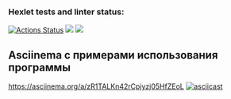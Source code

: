 ### Hexlet tests and linter status:
[![Actions Status](https://github.com/Grand9/java-project-71/actions/workflows/hexlet-check.yml/badge.svg)](https://github.com/Grand9/java-project-71/actions)
<a href="https://codeclimate.com/github/Grand9/java-project-71/maintainability"><img src="https://api.codeclimate.com/v1/badges/2f5ab6d10c107d535d74/maintainability" /></a>
<a href="https://codeclimate.com/github/Grand9/java-project-71/test_coverage"><img src="https://api.codeclimate.com/v1/badges/2f5ab6d10c107d535d74/test_coverage" /></a>

## Asciinema с примерами использования программы
https://asciinema.org/a/zR1TALKn42rCpjyzj05HfZEoL
[![asciicast](https://asciinema.org/a/zR1TALKn42rCpjyzj05HfZEo.png)](https://asciinema.org/a/zR1TALKn42rCpjyzj05HfZEo)

